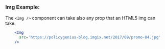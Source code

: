 ### Img Example:

The `<Img />` component can take also any prop that an HTML5 img can take.

```jsx
    <Img
      src='https://policygenius-blog.imgix.net/2017/09/promo-04.jpg'
    />
```
